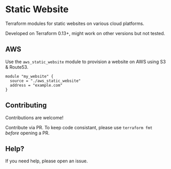 # Static Website

Terraform modules for static websites on various cloud platforms.

Developed on Terraform 0.13+, might work on other versions but not tested.

## AWS

Use the `aws_static_website` module to provision a website on AWS using S3 & Route53.

```hcl
module "my_website" {
  source = "./aws_static_website"
  address = "example.com"
}
```

## Contributing

Contributions are welcome! 

Contribute via PR. To keep code consistant, please use `terraform fmt` _before_ opening a PR.

## Help?

If you need help, please open an issue.
